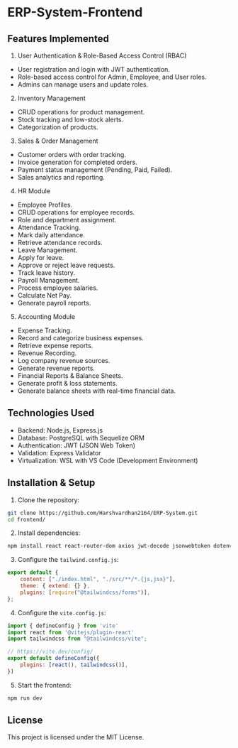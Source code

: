 # ERP-System-Frontend

## Features Implemented

1. User Authentication & Role-Based Access Control (RBAC)

- User registration and login with JWT authentication.
- Role-based access control for Admin, Employee, and User roles.
- Admins can manage users and update roles.

2. Inventory Management

- CRUD operations for product management.
- Stock tracking and low-stock alerts.
- Categorization of products.

3. Sales & Order Management

- Customer orders with order tracking.
- Invoice generation for completed orders.
- Payment status management (Pending, Paid, Failed).
- Sales analytics and reporting.

4. HR Module

- Employee Profiles.
- CRUD operations for employee records.
- Role and department assignment.
- Attendance Tracking.
- Mark daily attendance.
- Retrieve attendance records.
- Leave Management.
- Apply for leave.
- Approve or reject leave requests.
- Track leave history.
- Payroll Management.
- Process employee salaries.
- Calculate Net Pay.
- Generate payroll reports.

5. Accounting Module

- Expense Tracking.
- Record and categorize business expenses.
- Retrieve expense reports.
- Revenue Recording.
- Log company revenue sources.
- Generate revenue reports.
- Financial Reports & Balance Sheets.
- Generate profit & loss statements.
- Generate balance sheets with real-time financial data.

## Technologies Used

- Backend: Node.js, Express.js
- Database: PostgreSQL with Sequelize ORM
- Authentication: JWT (JSON Web Token)
- Validation: Express Validator
- Virtualization: WSL with VS Code (Development Environment)

## Installation & Setup

1. Clone the repository:

```bash
git clone https://github.com/Harshvardhan2164/ERP-System.git
cd frontend/
```

2. Install dependencies:

```bash
npm install react react-router-dom axios jwt-decode jsonwebtoken dotenv bcryptjs tailwindcss lucide-react
```

3. Configure the `tailwind.config.js`:
```js
export default {
    content: ["./index.html", "./src/**/*.{js,jsx}"],
    theme: { extend: {} },
    plugins: [require("@tailwindcss/forms")],
};
```

4. Configure the `vite.config.js`:
```js
import { defineConfig } from 'vite'
import react from '@vitejs/plugin-react'
import tailwindcss from "@tailwindcss/vite";

// https://vite.dev/config/
export default defineConfig({
    plugins: [react(), tailwindcss()],
})
```

5. Start the frontend:
```bash
npm run dev
```

## License
This project is licensed under the MIT License.